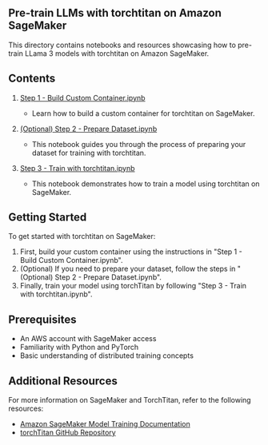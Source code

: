 ## Pre-train LLMs with torchtitan on Amazon SageMaker

This directory contains notebooks and resources showcasing how to pre-train LLama 3 models with torchtitan on Amazon SageMaker.

## Contents

1. [Step 1 - Build Custom Container.ipynb](./Step%201%20-Build%20Custom%20Container.ipynb)
   - Learn how to build a custom container for torchtitan on SageMaker.

2. [(Optional) Step 2 - Prepare Dataset.ipynb](./\(Optional\)%20Step%202%20-Prepare%20Dataset.ipynb)
   - This notebook guides you through the process of preparing your dataset for training with torchtitan.

3. [Step 3 - Train with torchtitan.ipynb](./Step%203-%20Train%20with%20torchtitan.ipynb)
   - This notebook demonstrates how to train a model using torchtitan on SageMaker.

## Getting Started

To get started with torchtitan on SageMaker:

1. First, build your custom container using the instructions in "Step 1 - Build Custom Container.ipynb".
2. (Optional) If you need to prepare your dataset, follow the steps in "(Optional) Step 2 - Prepare Dataset.ipynb".
3. Finally, train your model using torchTitan by following "Step 3 - Train with torchtitan.ipynb".

## Prerequisites

- An AWS account with SageMaker access
- Familiarity with Python and PyTorch
- Basic understanding of distributed training concepts

## Additional Resources

For more information on SageMaker and TorchTitan, refer to the following resources:

- [Amazon SageMaker Model Training Documentation](https://aws.amazon.com/sagemaker/train/)
- [torchTitan GitHub Repository](https://github.com/pytorch/pytorch)
